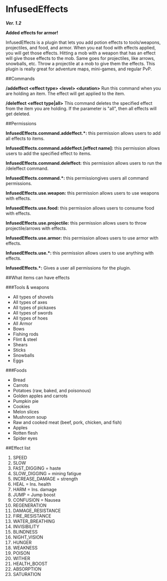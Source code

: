 InfusedEffects
=============

**_Ver. 1.2_**

**Added effects for armor!**

InfusedEffects is a plugin that lets you add potion effects to tools/weapons, projectiles, and food, and armor. When you eat food with effects applied, you will get those effects. Hitting a mob with a weapon that has an effect will give those effects to the mob. Same goes for projectiles, like arrows, snowballs, etc. Throw a projectile at a mob to give them the effects. This plugin is really great for adventure maps, mini-games, and regular PvP.


##Commands

**/addeffect \<effect type\> \<level\> \<duration\>**
Run this command when you are holding an item. The effect will get applied to the item.

**/deleffect \<effect type\|all\>**
This command deletes the specified effect from the item you are holding. If the parameter is "all", then all effects will get deleted.

##Permissions

**InfusedEffects.command.addeffect.*:** this permission allows users to add all effects to items.

**InfusedEffects.command.addeffect.[effect name]:** this permission allows users to add the specified effect to items.

**InfusedEffects.command.deleffect:** this permission allows users to run the /deleffect command.

**InfusedEffects.command.*:** this permissiongives users all command permissions.

**InfusedEffects.use.weapon:** this permission allows users to use weapons with effects.

**InfusedEffects.use.food:** this permission allows users to consume food with effects.

**InfusedEffects.use.projectile:** this permission allows users to throw projectile/arrows with effects.

**InfusedEffects.use.armor:** this permission allows users to use armor with effects.

**InfusedEffects.use.*:** this permission allows users to use anything with effects.

**InfusedEffects.*:** Gives a user all permissions for the plugin.

##What items can have effects

###Tools & weapons

- All types of shovels
- All types of axes
- All types of pickaxes
- All types of swords
- All types of hoes
- All Armor
- Bows
- Fishing rods
- Flint & steel
- Shears
- Sticks
- Snowballs
- Eggs

###Foods

- Bread
- Carrots
- Potatoes (raw, baked, and poisonous)
- Golden apples and carrots
- Pumpkin pie
- Cookies
- Melon slices
- Mushroom soup
- Raw and cooked meat (beef, pork, chicken, and fish)
- Apples
- Rotten flesh
- Spider eyes

##Effect list

1. SPEED
2. SLOW
3. FAST_DIGGING = haste
4. SLOW_DIGGING = mining fatigue
5. INCREASE_DAMAGE = strength
6. HEAL = Ins. health
7. HARM = Ins. damage
8. JUMP = Jump boost
9. CONFUSION = Nausea
10. REGENERATION
11. DAMAGE_RESISTANCE
12. FIRE_RESISTANCE
13. WATER_BREATHING
14. INVISIBILITY
15. BLINDNESS
16. NIGHT_VISION
17. HUNGER
18. WEAKNESS
19. POISON
20. WITHER
21. HEALTH_BOOST
22. ABSORPTION
23. SATURATION
